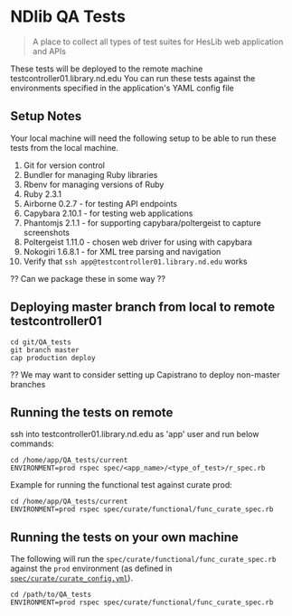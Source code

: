 # NDlib QA Tests
> A place to collect all types of test suites for HesLib web application and APIs

These tests will be deployed to the remote machine testcontroller01.library.nd.edu
You can run these tests against the environments specified in the application's YAML config file

## Setup Notes
Your local machine will need the following setup to be able to run these tests from the local machine.

1. Git for version control
2. Bundler for managing Ruby libraries
3. Rbenv for managing versions of Ruby
4. Ruby 2.3.1
5. Airborne 0.2.7 - for testing API endpoints
6. Capybara 2.10.1 - for testing web applications
7. Phantomjs 2.1.1 - for supporting capybara/poltergeist to capture screenshots
8. Poltergeist 1.11.0 - chosen web driver for using with capybara
9. Nokogiri 1.6.8.1 - for XML tree parsing and navigation
10. Verify that `ssh app@testcontroller01.library.nd.edu` works

?? Can we package these in some way ??

## Deploying master branch from local to remote testcontroller01
``` console
cd git/QA_tests
git branch master
cap production deploy
```
?? We may want to consider setting up Capistrano to deploy non-master branches

## Running the tests on remote
ssh into testcontroller01.library.nd.edu as 'app' user and run below commands:
``` console
cd /home/app/QA_tests/current
ENVIRONMENT=prod rspec spec/<app_name>/<type_of_test>/r_spec.rb
```
Example for running the functional test against curate prod:
``` console
cd /home/app/QA_tests/current
ENVIRONMENT=prod rspec spec/curate/functional/func_curate_spec.rb
```

## Running the tests on your own machine

The following will run the `spec/curate/functional/func_curate_spec.rb` against the `prod` environment (as defined in [`spec/curate/curate_config.yml`](spec/curate/curate_config.yml)).

```console
cd /path/to/QA_tests
ENVIRONMENT=prod rspec spec/curate/functional/func_curate_spec.rb
```
